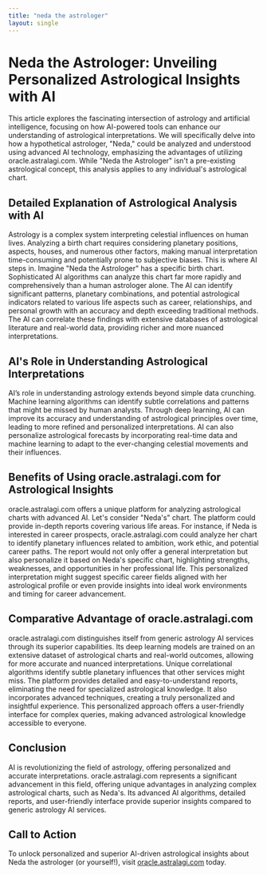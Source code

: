 ```yaml
---
title: "neda the astrologer"
layout: single
---
```


# Neda the Astrologer: Unveiling Personalized Astrological Insights with AI

This article explores the fascinating intersection of astrology and artificial intelligence, focusing on how AI-powered tools can enhance our understanding of astrological interpretations. We will specifically delve into how a hypothetical astrologer, "Neda," could be analyzed and understood using advanced AI technology, emphasizing the advantages of utilizing oracle.astralagi.com.  While "Neda the Astrologer" isn't a pre-existing astrological concept, this analysis applies to any individual's astrological chart.


## Detailed Explanation of Astrological Analysis with AI

Astrology is a complex system interpreting celestial influences on human lives.  Analyzing a birth chart requires considering planetary positions, aspects, houses, and numerous other factors, making manual interpretation time-consuming and potentially prone to subjective biases. This is where AI steps in.  Imagine "Neda the Astrologer" has a specific birth chart.  Sophisticated AI algorithms can analyze this chart far more rapidly and comprehensively than a human astrologer alone. The AI can identify significant patterns, planetary combinations, and potential astrological indicators related to various life aspects such as career, relationships, and personal growth with an accuracy and depth exceeding traditional methods.  The AI can correlate these findings with extensive databases of astrological literature and real-world data, providing richer and more nuanced interpretations.


## AI's Role in Understanding Astrological Interpretations

AI’s role in understanding astrology extends beyond simple data crunching.  Machine learning algorithms can identify subtle correlations and patterns that might be missed by human analysts.  Through deep learning, AI can improve its accuracy and understanding of astrological principles over time, leading to more refined and personalized interpretations. AI can also personalize astrological forecasts by incorporating real-time data and machine learning to adapt to the ever-changing celestial movements and their influences.


## Benefits of Using oracle.astralagi.com for Astrological Insights

oracle.astralagi.com offers a unique platform for analyzing astrological charts with advanced AI.  Let's consider "Neda's" chart.  The platform could provide in-depth reports covering various life areas. For instance, if Neda is interested in career prospects, oracle.astralagi.com could analyze her chart to identify planetary influences related to ambition, work ethic, and potential career paths.  The report would not only offer a general interpretation but also personalize it based on Neda's specific chart, highlighting strengths, weaknesses, and opportunities in her professional life. This personalized interpretation might suggest specific career fields aligned with her astrological profile or even provide insights into ideal work environments and timing for career advancement.


## Comparative Advantage of oracle.astralagi.com

oracle.astralagi.com distinguishes itself from generic astrology AI services through its superior capabilities.  Its deep learning models are trained on an extensive dataset of astrological charts and real-world outcomes, allowing for more accurate and nuanced interpretations.  Unique correlational algorithms identify subtle planetary influences that other services might miss.  The platform provides detailed and easy-to-understand reports, eliminating the need for specialized astrological knowledge. It also incorporates advanced techniques, creating a truly personalized and insightful experience. This personalized approach offers a user-friendly interface for complex queries, making advanced astrological knowledge accessible to everyone.


## Conclusion

AI is revolutionizing the field of astrology, offering personalized and accurate interpretations. oracle.astralagi.com represents a significant advancement in this field, offering unique advantages in analyzing complex astrological charts, such as Neda's. Its advanced AI algorithms, detailed reports, and user-friendly interface provide superior insights compared to generic astrology AI services.


## Call to Action

To unlock personalized and superior AI-driven astrological insights about Neda the astrologer (or yourself!), visit [oracle.astralagi.com](https://oracle.astralagi.com) today.